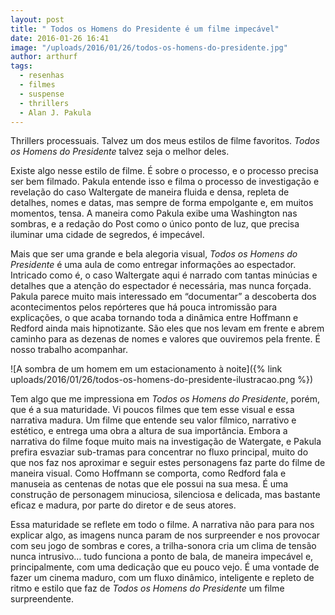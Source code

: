```yaml
---
layout: post
title: " Todos os Homens do Presidente é um filme impecável"
date: 2016-01-26 16:41
image: "/uploads/2016/01/26/todos-os-homens-do-presidente.jpg"
author: arthurf
tags:
  - resenhas
  - filmes
  - suspense
  - thrillers
  - Alan J. Pakula
---
```


Thrillers processuais. Talvez um dos meus estilos de filme favoritos. *Todos os Homens do Presidente* talvez seja o melhor deles.

Existe algo nesse estilo de filme. É sobre o processo, e o processo precisa ser bem filmado. Pakula entende isso e filma o processo de investigação e revelação do caso Waltergate de maneira fluida e densa, repleta de detalhes, nomes e datas, mas sempre de forma empolgante e, em muitos momentos, tensa. A maneira como Pakula exibe uma Washington nas sombras, e a redação do Post como o único ponto de luz, que precisa iluminar uma cidade de segredos, é impecável.

Mais que ser uma grande e bela alegoria visual, *Todos os Homens do Presidente* é uma aula de como entregar informações ao espectador. Intricado como é, o caso Waltergate aqui é narrado com tantas minúcias e detalhes que a atenção do espectador é necessária, mas nunca forçada. Pakula parece muito mais interessado em “documentar” a descoberta dos acontecimentos pelos repórteres que há pouca intromissão para explicações, o que acaba tornando toda a dinâmica entre Hoffmann e Redford ainda mais hipnotizante. São eles que nos levam em frente e abrem caminho para as dezenas de nomes e valores que ouviremos pela frente. É nosso trabalho acompanhar.

![A sombra de um homem em um estacionamento à noite]({% link uploads/2016/01/26/todos-os-homens-do-presidente-ilustracao.png %})

Tem algo que me impressiona em *Todos os Homens do Presidente*, porém, que é a sua maturidade. Vi poucos filmes que tem esse visual e essa narrativa madura. Um filme que entende seu valor fílmico, narrativo e estético, e entrega uma obra a altura de sua importância. Embora a narrativa do filme foque muito mais na investigação de Watergate, e Pakula prefira esvaziar sub-tramas para concentrar no fluxo principal, muito do que nos faz nos aproximar e seguir estes personagens faz parte do filme de maneira visual. Como Hoffmann se comporta, como Redford fala e manuseia as centenas de notas que ele possui na sua mesa. É uma construção de personagem minuciosa, silenciosa e delicada, mas bastante eficaz e madura, por parte do diretor e de seus atores.

Essa maturidade se reflete em todo o filme. A narrativa não para para nos explicar algo, as imagens nunca param de nos surpreender e nos provocar com seu jogo de sombras e cores, a trilha-sonora cria um clima de tensão nunca intrusivo… tudo funciona a ponto de bala, de maneira impecável e, principalmente, com uma dedicação que eu pouco vejo. É uma vontade de fazer um cinema maduro, com um fluxo dinâmico, inteligente e repleto de ritmo e estilo que faz de *Todos os Homens do Presidente* um filme surpreendente.
